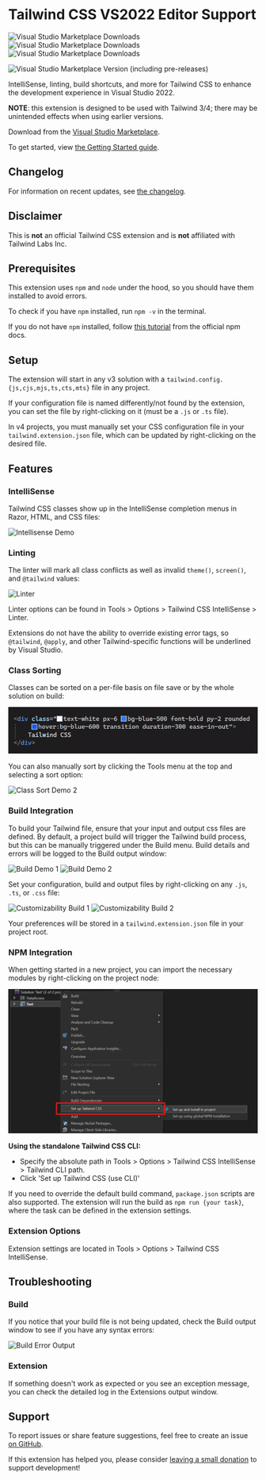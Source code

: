 # Tailwind CSS VS2022 Editor Support 

![Visual Studio Marketplace Downloads](https://img.shields.io/visual-studio-marketplace/i/TheronWang.TailwindCSSIntellisense)
![Visual Studio Marketplace Downloads](https://img.shields.io/visual-studio-marketplace/d/TheronWang.TailwindCSSIntellisense)
![Visual Studio Marketplace Downloads](https://img.shields.io/visual-studio-marketplace/r/TheronWang.TailwindCSSIntellisense)

![Visual Studio Marketplace Version (including pre-releases)](https://img.shields.io/visual-studio-marketplace/v/TheronWang.TailwindCSSIntellisense)

IntelliSense, linting, build shortcuts, and more for Tailwind CSS to enhance the development experience in Visual Studio 2022.

**NOTE**: this extension is designed to be used with Tailwind 3/4; there may be unintended effects when using earlier versions.

Download from the [Visual Studio Marketplace](https://marketplace.visualstudio.com/items?itemName=TheronWang.TailwindCSSIntellisense).

To get started, view [the Getting Started guide](https://github.com/theron-wang/VS2022-Editor-Support-for-Tailwind-CSS/blob/main/Getting-Started.md).

## Changelog

For information on recent updates, see [the changelog](https://github.com/theron-wang/VS2022-Editor-Support-for-Tailwind-CSS/blob/main/CHANGELOG.md).

## Disclaimer

This is **not** an official Tailwind CSS extension and is **not** affiliated with Tailwind Labs Inc. 

## Prerequisites

This extension uses `npm` and `node` under the hood, so you should have them installed to avoid errors.

To check if you have `npm` installed, run `npm -v` in the terminal.

If you do not have `npm` installed, follow [this tutorial](https://docs.npmjs.com/downloading-and-installing-node-js-and-npm) from the official npm docs.

## Setup

The extension will start in any v3 solution with a `tailwind.config.{js,cjs,mjs,ts,cts,mts}` file in any project.

If your configuration file is named differently/not found by the extension, you can set the file by right-clicking on it (must be a `.js` or `.ts` file).

In v4 projects, you must manually set your CSS configuration file in your `tailwind.extension.json` file, which can be updated by right-clicking on the desired file.

## Features

### IntelliSense

Tailwind CSS classes show up in the IntelliSense completion menus in Razor, HTML, and CSS files:

![Intellisense Demo](https://raw.githubusercontent.com/theron-wang/VS2022-Editor-Support-for-Tailwind-CSS/main/art/IntelliSense-Demo-1.gif)

### Linting

The linter will mark all class conflicts as well as invalid `theme()`, `screen()`, and `@tailwind` values:

![Linter](https://raw.githubusercontent.com/theron-wang/VS2022-Editor-Support-for-Tailwind-CSS/main/art/Linter.png)

Linter options can be found in Tools > Options > Tailwind CSS IntelliSense > Linter.

Extensions do not have the ability to override existing error tags, so `@tailwind`, `@apply`, and other Tailwind-specific functions will be underlined by Visual Studio. 

### Class Sorting

Classes can be sorted on a per-file basis on file save or by the whole solution on build:

![Class Sort Demo 1](https://raw.githubusercontent.com/theron-wang/VS2022-Editor-Support-for-Tailwind-CSS/main/art/class-sort-demo.gif)

You can also manually sort by clicking the Tools menu at the top and selecting a sort option:

![Class Sort Demo 2](https://raw.githubusercontent.com/theron-wang/VS2022-Editor-Support-for-Tailwind-CSS/main/art/Class-Sort-2.png)

### Build Integration

To build your Tailwind file, ensure that your input and output css files are defined. By default, a project build will trigger the Tailwind build process, but this can be manually triggered under the Build menu. Build details and errors will be logged to the Build output window:

![Build Demo 1](https://raw.githubusercontent.com/theron-wang/VS2022-Editor-Support-for-Tailwind-CSS/main/art/Build-Demo-1.png)
![Build Demo 2](https://raw.githubusercontent.com/theron-wang/VS2022-Editor-Support-for-Tailwind-CSS/main/art/Build-Demo-2.png)

Set your configuration, build and output files by right-clicking on any `.js`, `.ts`, or `.css` file:

![Customizability Build 1](https://raw.githubusercontent.com/theron-wang/VS2022-Editor-Support-for-Tailwind-CSS/main/art/Customizability-Build-1.png)
![Customizability Build 2](https://raw.githubusercontent.com/theron-wang/VS2022-Editor-Support-for-Tailwind-CSS/main/art/Customizability-Build-2.png)

Your preferences will be stored in a `tailwind.extension.json` file in your project root.

### NPM Integration

When getting started in a new project, you can import the necessary modules by right-clicking on the project node:

![NPM Shortcut 1](https://raw.githubusercontent.com/theron-wang/VS2022-Editor-Support-for-Tailwind-CSS/main/art/NPM-Shortcuts-1.png)

**Using the standalone Tailwind CSS CLI:**
- Specify the absolute path in Tools > Options > Tailwind CSS IntelliSense > Tailwind CLI path.
- Click 'Set up Tailwind CSS (use CLI)'

If you need to override the default build command, `package.json` scripts are also supported. The extension will run the build as `npm run {your task}`, where the task can be defined in the extension settings.

### Extension Options

Extension settings are located in Tools > Options > Tailwind CSS IntelliSense.

## Troubleshooting

### Build

If you notice that your build file is not being updated, check the Build output window to see if you have any syntax errors:

![Build Error Output](https://raw.githubusercontent.com/theron-wang/VS2022-Editor-Support-for-Tailwind-CSS/main/art/Troubleshooting-Build.png)<br>

### Extension

If something doesn't work as expected or you see an exception message, you can check the detailed log in the Extensions output window.

## Support

To report issues or share feature suggestions, feel free to create an issue [on GitHub](https://github.com/theron-wang/VS2022-Editor-Support-for-Tailwind-CSS/issues/new).

If this extension has helped you, please consider [leaving a small donation](https://github.com/sponsors/theron-wang) to support development!